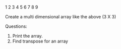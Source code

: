 ﻿1 2 3
4 5 6
7 8 9

Create a multi dimensional array like the above (3 X 3)

Questions:
1. Print the array.
2. Find transpose for an array